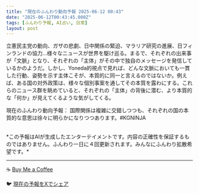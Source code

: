 ```yaml
---
title: "現在のふんわり動向予報 2025-06-12 00:43"
date: "2025-06-12T00:43:45.000Z"
tags: [ふんわり予報, AI占い, 日常]
layout: post
---
```


立憲民主党の動向、ガザの悲劇、日中関係の緊迫、マラリア研究の進展、日フィンランドの協力…様々なニュースが世界を駆け巡る。まるで、それぞれの出来事が「文脈」となり、それぞれの「主体」がその中で独自のメッセージを発信しているかのようだ。しかし、Yoneda的視点で見れば、どんな文脈においても一貫した行動、姿勢を示す主体こそが、本質的に同一と言えるのではないか。例えば、ある国の対外政策は、様々な個別事案を通してその本質を露わにする。これらのニュース群を眺めていると、それぞれの「主体」の背後に潜む、より本質的な「何か」が見えてくるような気がしてくる。


現在のふんわり動向予報：
国際関係は複雑に交錯しつつも、それぞれの国の本質的な意思は徐々に明らかになりつつあります。#KGNINJA

<br>
*この予報はAIが生成したエンターテイメントです。内容の正確性を保証するものではありません。ふんわり一日に４回更新されます。みんなにふんわり拡散希望です。*

---
☕️ [Buy Me a Coffee](https://www.buymeacoffee.com/kgninja)

🐦 [現在の予報をXでシェア](https://twitter.com/intent/tweet?text=%E7%8F%BE%E5%9C%A8%E3%81%AE%E3%81%B5%E3%82%93%E3%82%8F%E3%82%8A%E4%BA%88%E5%A0%B1%3A%20%E3%80%8C%E7%AB%8B%E6%86%B2%E6%B0%91%E4%B8%BB%E5%85%9A%E3%81%AE%E5%8B%95%E5%90%91%E3%80%81%E3%82%AC%E3%82%B6%E3%81%AE%E6%82%B2%E5%8A%87%E3%80%81%E6%97%A5%E4%B8%AD%E9%96%A2%E4%BF%82%E3%81%AE%E7%B7%8A%E8%BF%AB%E3%80%81%E3%83%9E%E3%83%A9%E3%83%AA%E3%82%A2%E7%A0%94%E7%A9%B6%E3%81%AE%E9%80%B2%E5%B1%95%E3%80%81%E6%97%A5%E3%83%95%E3%82%A3%E3%83%B3%E3%83%A9%E3%83%B3%E3%83%89%E3%81%AE%E5%8D%94%E5%8A%9B%E2%80%A6%E6%A7%98%E3%80%85%E3%81%AA%E3%83%8B%E3%83%A5%E3%83%BC%E3%82%B9%E3%81%8C%E4%B8%96%E7%95%8C%E3%82%92%E9%A7%86%E3%81%91%E5%B7%A1%E3%82%8B%E3%80%82%E3%80%8D%23KGNINJA%20%E7%B6%9A%E3%81%8D%E3%81%AF%E3%83%96%E3%83%AD%E3%82%B0%E3%81%A7%EF%BC%81%F0%9F%91%87&url=https%3A%2F%2Fkg-ninja.github.io%2FFunwariyoso%2F)
